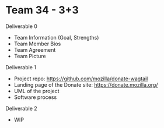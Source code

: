 # Team 34 - 3+3

Deliverable 0
- Team Information (Goal, Strengths)
- Team Member Bios
- Team Agreement  
- Team Picture

Deliverable 1
- Project repo: https://github.com/mozilla/donate-wagtail
- Landing page of the Donate site: https://donate.mozilla.org/
- UML of the project
- Software process

Deliverable 2
- WIP

